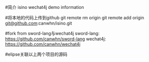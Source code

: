 #简介
isino
wechat4j demo information

#将本地的代码上传到github
git remote rm origin
git remote add origin git@github.com:canwhn/isino.git

#fork from sword-lang与wechat4j
sword-lang:  https://github.com/canwhn/sword-lang
wechat4j: https://github.com/canwhn/wechat4j

#elipse关联以上两个项目的源码